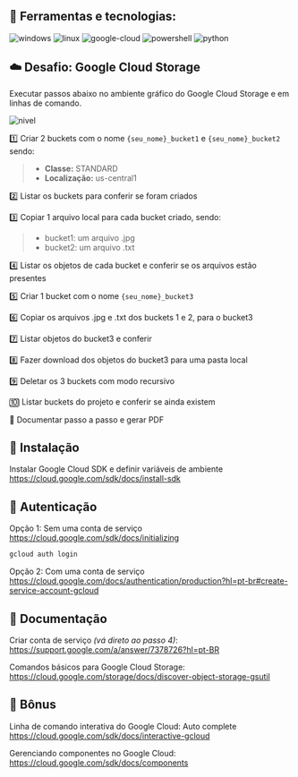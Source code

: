 ## :crystal_ball: Ferramentas e tecnologias: 
![windows](https://img.shields.io/static/v1?label=&message=Windows&color=lightgrey&logo=windows)
![linux](https://img.shields.io/static/v1?label=&message=Linux&color=lightgrey&logo=linux)
![google-cloud](https://img.shields.io/static/v1?label=&message=Google-Cloud&color=lightgrey&logo=google-cloud)
![powershell](https://img.shields.io/static/v1?label=&message=Powershell&color=lightgrey&logo=powershell)
![python](https://img.shields.io/static/v1?label=&message=Python&color=lightgrey&logo=python)



## :cloud: Desafio: Google Cloud Storage
Executar passos abaixo no ambiente gráfico do Google Cloud Storage e em linhas de comando.  <p>
![nivel](https://img.shields.io/static/v1?label=Nível&message=Básico&color=?style=plastic)  

:one: Criar 2 buckets com o nome `{seu_nome}_bucket1` e `{seu_nome}_bucket2` sendo:
> - **Classe:** STANDARD
> - **Localização:** us-central1

:two: Listar os buckets para conferir se foram criados

:three: Copiar 1 arquivo local para cada bucket criado, sendo: 
 > - bucket1: um arquivo .jpg
 > - bucket2: um arquivo .txt

:four: Listar os objetos de cada bucket e conferir se os arquivos estão presentes

:five: Criar 1 bucket com o nome `{seu_nome}_bucket3`

:six: Copiar os arquivos .jpg e .txt dos buckets 1 e 2, para o bucket3

:seven: Listar objetos do bucket3 e conferir

:eight: Fazer download dos objetos do bucket3 para uma pasta local

:nine: Deletar os 3 buckets com modo recursivo

:keycap_ten: Listar buckets do projeto e conferir se ainda existem

:ticket: Documentar passo a passo e gerar PDF

## :minidisc: Instalação
Instalar Google Cloud SDK e definir variáveis de ambiente  
https://cloud.google.com/sdk/docs/install-sdk

## :busts_in_silhouette: Autenticação
Opção 1: Sem uma conta de serviço  
https://cloud.google.com/sdk/docs/initializing
```bash
gcloud auth login
```

Opção 2: Com uma conta de serviço  
https://cloud.google.com/docs/authentication/production?hl=pt-br#create-service-account-gcloud

## :memo: Documentação
Criar conta de serviço *(vá direto ao passo 4)*:  
https://support.google.com/a/answer/7378726?hl=pt-BR

Comandos básicos para Google Cloud Storage:  
https://cloud.google.com/storage/docs/discover-object-storage-gsutil

## :mega: Bônus
Linha de comando interativa do Google Cloud: Auto complete  
https://cloud.google.com/sdk/docs/interactive-gcloud

Gerenciando componentes no Google Cloud:  
https://cloud.google.com/sdk/docs/components
